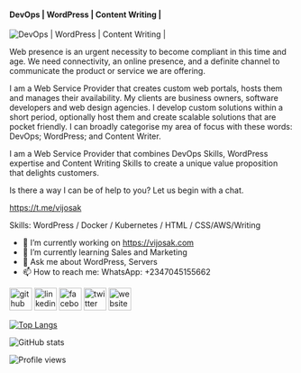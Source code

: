 
#### DevOps | WordPress | Content Writing | 
![DevOps | WordPress | Content Writing | ](https://pbs.twimg.com/profile_banners/259304682/1407578236/600x200)

Web presence is an urgent necessity to become compliant in this time and age. We need connectivity, an online presence, and a definite channel to communicate the product or service we are offering. 

I am a Web Service Provider that creates custom web portals, hosts them and manages their availability. My clients are business owners, software developers and web design agencies. I develop custom solutions within a short period, optionally host them and create scalable solutions that are pocket friendly. I can broadly categorise my area of focus with these words: DevOps; WordPress; and Content Writer.

I am a Web Service Provider that combines DevOps Skills, WordPress expertise and Content Writing Skills to create a unique value proposition that delights customers.

Is there a way I can be of help to you? Let us begin with a chat.

https://t.me/vijosak


Skills: WordPress / Docker / Kubernetes / HTML / CSS/AWS/Writing

- 🔭 I’m currently working on https://vijosak.com 
- 🌱 I’m currently learning Sales and Marketing 
- 💬 Ask me about WordPress, Servers 
- 📫 How to reach me: WhatsApp: +2347045155662 


[<img src='https://cdn.jsdelivr.net/npm/simple-icons@3.0.1/icons/github.svg' alt='github' height='40'>](https://github.com/vijosak)  [<img src='https://cdn.jsdelivr.net/npm/simple-icons@3.0.1/icons/linkedin.svg' alt='linkedin' height='40'>](https://www.linkedin.com/in/adesanoyeovie/)  [<img src='https://cdn.jsdelivr.net/npm/simple-icons@3.0.1/icons/facebook.svg' alt='facebook' height='40'>](https://www.facebook.com/adesanoyeovie)  [<img src='https://cdn.jsdelivr.net/npm/simple-icons@3.0.1/icons/twitter.svg' alt='twitter' height='40'>](https://twitter.com/adesanoyeovie)  [<img src='https://cdn.jsdelivr.net/npm/simple-icons@3.0.1/icons/icloud.svg' alt='website' height='40'>](https://vijosak.com)  

[![Top Langs](https://github-readme-stats.vercel.app/api/top-langs/?username=vijosak)](https://github.com/anuraghazra/github-readme-stats)

![GitHub stats](https://github-readme-stats.vercel.app/api?username=vijosak&show_icons=true)  

![Profile views](https://gpvc.arturio.dev/vijosak)  
